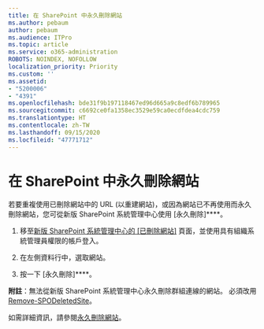 ```yaml
---
title: 在 SharePoint 中永久刪除網站
ms.author: pebaum
author: pebaum
ms.audience: ITPro
ms.topic: article
ms.service: o365-administration
ROBOTS: NOINDEX, NOFOLLOW
localization_priority: Priority
ms.custom: ''
ms.assetid:
- "5200006"
- "4391"
ms.openlocfilehash: bde31f9b197118467ed96d665a9c8edf6b789965
ms.sourcegitcommit: c6692ce0fa1358ec3529e59ca0ecdfdea4cdc759
ms.translationtype: HT
ms.contentlocale: zh-TW
ms.lasthandoff: 09/15/2020
ms.locfileid: "47771712"
---
```

# <a name="permanently-delete-a-site-in-sharepoint"></a>在 SharePoint 中永久刪除網站

若要重複使用已刪除網站中的 URL (以重建網站)，或因為網站已不再使用而永久刪除網站，您可從新版 SharePoint 系統管理中心使用 [永久刪除]****。 

1. 移至[新版 SharePoint 系統管理中心的 [已刪除網站]](https://admin.microsoft.com/sharepoint?page=recycleBin&modern=true) 頁面，並使用具有組織系統管理員權限的帳戶登入。 

2. 在左側資料行中，選取網站。 

3. 按一下 [永久刪除]****。 

**附註**：無法從新版 SharePoint 系統管理中心永久刪除群組連線的網站。 必須改用 [Remove-SPODeletedSite](https://docs.microsoft.com/powershell/module/sharepoint-online/remove-spodeletedsite)。  

如需詳細資訊，請參閱[永久刪除網站](https://docs.microsoft.com/sharepoint/delete-site-collection#permanently-delete-a-site)。 
